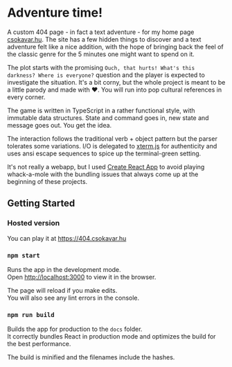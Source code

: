 # Adventure time!
A custom 404 page - in fact a text adventure - for my home page [csokavar.hu](https://csokavar.hu). 
The site has a few hidden things to discover and a text adventure felt like a nice addition, with the hope of bringing back the feel of the classic genre for the 5 minutes one might want to spend on it.

The plot starts with the promising `Ouch, that hurts! What's this darkness? Where is everyone?` question and the player is expected to investigate the situation. 
It's a bit corny, but the whole project is meant to be a little parody and made with ❤️.
You will run into pop cultural references in every corner.

The game is written in TypeScript in a rather functional style, with immutable data structures.
State and command goes in, new state and message goes out. 
You get the idea.

The interaction follows the traditional verb + object pattern but the parser tolerates some variations.
I/O is delegated to [xterm.js](https://xtermjs.org/) for authenticity and uses ansi escape sequences to spice up the terminal-green setting.

It's not really a webapp, but I used [Create React App](https://github.com/facebook/create-react-app) to avoid playing whack-a-mole with the bundling issues that always come up at the beginning of these projects.

## Getting Started

### Hosted version

You can play it at https://404.csokavar.hu

### `npm start`

Runs the app in the development mode.\
Open [http://localhost:3000](http://localhost:3000) to view it in the browser.

The page will reload if you make edits.\
You will also see any lint errors in the console.

### `npm run build`

Builds the app for production to the `docs` folder.\
It correctly bundles React in production mode and optimizes the build for the best performance.

The build is minified and the filenames include the hashes.
